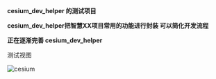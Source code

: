 **cesium_dev_helper 的测试项目**

**cesium_dev_helper把智慧XX项目常用的功能进行封装 可以简化开发流程**

**正在逐渐完善 cesium_dev_helper**

测试视图

![cesium](https://github.com/user-attachments/assets/38b0ee2b-db5b-4062-a484-e6117a2324b2)

